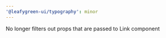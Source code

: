 ```yaml
---
'@leafygreen-ui/typography': minor
---
```


No longer filters out props that are passed to Link component
